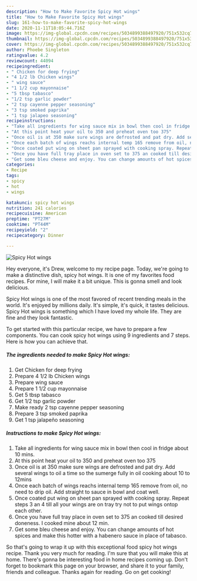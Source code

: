 ```yaml
---
description: "How to Make Favorite Spicy Hot wings"
title: "How to Make Favorite Spicy Hot wings"
slug: 161-how-to-make-favorite-spicy-hot-wings
date: 2020-11-11T18:05:44.716Z
image: https://img-global.cpcdn.com/recipes/5034899388497920/751x532cq70/spicy-hot-wings-recipe-main-photo.jpg
thumbnail: https://img-global.cpcdn.com/recipes/5034899388497920/751x532cq70/spicy-hot-wings-recipe-main-photo.jpg
cover: https://img-global.cpcdn.com/recipes/5034899388497920/751x532cq70/spicy-hot-wings-recipe-main-photo.jpg
author: Phoebe Singleton
ratingvalue: 4.2
reviewcount: 44094
recipeingredient:
- " Chicken for deep frying"
- "4 1/2 lb Chicken wings"
- " wing sauce"
- "1 1/2 cup mayonnaise"
- "5 tbsp tabasco"
- "1/2 tsp garlic powder"
- "2 tsp cayenne pepper seasoning"
- "3 tsp smoked paprika"
- "1 tsp jalapeo seasoning"
recipeinstructions:
- "Take all ingredients for wing sauce mix in bowl then cool in fridge about 10 mins."
- "At this point heat your oil to 350 and preheat oven too 375"
- "Once oil is at 350 make sure wings are defrosted and pat dry. Add several wings to oil a time so the sumerge fully in oil cooking about 10 to 12mins"
- "Once each batch of wings reachs internal temp 165 remove from oil, no need to drip oil. Add straight to sauce in bowl and coat well."
- "Once coated put wing on sheet pan sprayed with cooking spray. Repeat steps 3 an 4 till all your wings are on tray try not to put wings ontop each other."
- "Once you have full tray place in oven set to 375 an cooked till desired doneness. I cooked mine about 12 min."
- "Get some bleu cheese and enjoy. You can change amounts of hot spices and make this hotter with a habenero sauce in place of tabasco."
categories:
- Recipe
tags:
- spicy
- hot
- wings

katakunci: spicy hot wings 
nutrition: 241 calories
recipecuisine: American
preptime: "PT27M"
cooktime: "PT44M"
recipeyield: "2"
recipecategory: Dinner

---
```



![Spicy Hot wings](https://img-global.cpcdn.com/recipes/5034899388497920/751x532cq70/spicy-hot-wings-recipe-main-photo.jpg)

Hey everyone, it's Drew, welcome to my recipe page. Today, we're going to make a distinctive dish, spicy hot wings. It is one of my favorites food recipes. For mine, I will make it a bit unique. This is gonna smell and look delicious.



Spicy Hot wings is one of the most favored of recent trending meals in the world. It's enjoyed by millions daily. It's simple, it's quick, it tastes delicious. Spicy Hot wings is something which I have loved my whole life. They are fine and they look fantastic.


To get started with this particular recipe, we have to prepare a few components. You can cook spicy hot wings using 9 ingredients and 7 steps. Here is how you can achieve that.

<!--inarticleads1-->

##### The ingredients needed to make Spicy Hot wings:

1. Get  Chicken for deep frying
1. Prepare 4 1/2 lb Chicken wings
1. Prepare  wing sauce
1. Prepare 1 1/2 cup mayonnaise
1. Get 5 tbsp tabasco
1. Get 1/2 tsp garlic powder
1. Make ready 2 tsp cayenne pepper seasoning
1. Prepare 3 tsp smoked paprika
1. Get 1 tsp jalapeño seasoning




<!--inarticleads2-->

##### Instructions to make Spicy Hot wings:

1. Take all ingredients for wing sauce mix in bowl then cool in fridge about 10 mins.
1. At this point heat your oil to 350 and preheat oven too 375
1. Once oil is at 350 make sure wings are defrosted and pat dry. Add several wings to oil a time so the sumerge fully in oil cooking about 10 to 12mins
1. Once each batch of wings reachs internal temp 165 remove from oil, no need to drip oil. Add straight to sauce in bowl and coat well.
1. Once coated put wing on sheet pan sprayed with cooking spray. Repeat steps 3 an 4 till all your wings are on tray try not to put wings ontop each other.
1. Once you have full tray place in oven set to 375 an cooked till desired doneness. I cooked mine about 12 min.
1. Get some bleu cheese and enjoy. You can change amounts of hot spices and make this hotter with a habenero sauce in place of tabasco.




So that's going to wrap it up with this exceptional food spicy hot wings recipe. Thank you very much for reading. I'm sure that you will make this at home. There's gonna be interesting food in home recipes coming up. Don't forget to bookmark this page on your browser, and share it to your family, friends and colleague. Thanks again for reading. Go on get cooking!
